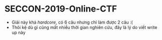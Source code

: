 # SECCON-2019-Online-CTF

- Giải này khá *hardcore*, có 6 câu nhưng chỉ làm được 2 câu :(
- Thôi kệ dù gì cũng mất nhiều thời gian nghiên cứu, đây là lý do viết write up này  
